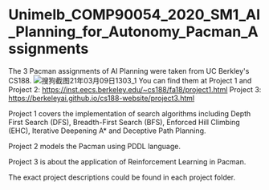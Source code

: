 # Unimelb_COMP90054_2020_SM1_AI_Planning_for_Autonomy_Pacman_Assignments
The 3 Pacman assignments of AI Planning were taken from UC Berkley's CS188.
![搜狗截图21年03月09日1303_1](https://user-images.githubusercontent.com/37972702/110407415-e7c98600-80d7-11eb-81bc-ff9d3e7482ce.jpg)
You can find them at
Project 1 and Project 2: https://inst.eecs.berkeley.edu/~cs188/fa18/project1.html
Project 3: https://berkeleyai.github.io/cs188-website/project3.html

Project 1 covers the implementation of search algorithms including Depth First Search (DFS),
Breadth-First Search (BFS), Enforced Hill Climbing (EHC), Iterative Deepening A* and 
Deceptive Path Planning.

Project 2 models the Pacman using PDDL language.

Project 3 is about the application of Reinforcement Learning in Pacman.

The exact project descriptions could be found in each project folder.

